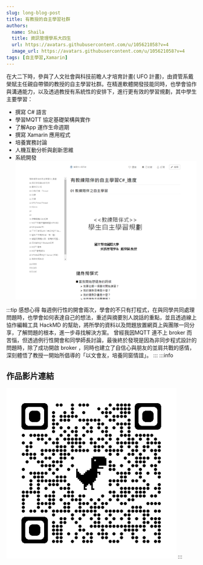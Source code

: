 ```yaml
---
slug: long-blog-post
title: 有教授的自主學習社群
authors:
  name: Shaila
  title: 資訊管理學系大四生
  url: https://avatars.githubusercontent.com/u/105621058?v=4
  image_url: https://avatars.githubusercontent.com/u/105621058?v=4
tags: [自主學習,Xamarin]
---
```

在大二下時，參與了人文社會與科技前瞻人才培育計畫( UFO 計畫)，由資管系戴榮賦主任親自帶領的教授的自主學習社群。在精進軟體開發技能同時，也學會協作與溝通能力，以及透過教授有系統性的安排下，進行更有效的學習規劃，其中學生主要學習：
- 撰寫 C# 語言
- 學習MQTT 協定基礎架構與實作
- 了解App 運作生命週期 
- 撰寫 Xamarin 應用程式
- 培養實務討論
- 人機互動分析與創新思維
- 系統開發
![Docusaurus Plushie](./learn.png)

:::tip 感想心得
每週例行性的開會兩次，學會的不只有打程式，在與同學共同處理問題時，也學會如何表達自己的想法，重述與摘要別人說話的重點，並且透過線上協作編輯工具 HackMD 的幫助，將所學的資料以及問題放置網頁上與團隊一同分享，了解問題的根本，進一步尋找解決方案。
曾經我因MQTT 連不上 broker 而苦惱，但透過例行性開會和同學師長討論，最後終於發現是因為非同步程式設計的問題時，除了成功開啟 broker ，同時也建立了自信心與朋友的並肩共戰的感情，深刻體悟了教授一開始所倡導的「以文會友，培養同窗情誼」。
:::
:::info
## 作品影片連結
![Docusaurus Plushie](./video.png)
:::